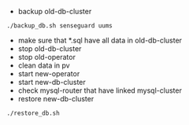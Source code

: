 * backup old-db-cluster
```shell
./backup_db.sh senseguard uums
```
* make sure that *.sql have all data in old-db-cluster
* stop old-db-cluster
* stop old-operator
* clean data in pv
* start new-operator
* start new-db-cluster
* check mysql-router that have linked mysql-cluster
* restore new-db-cluster
```shell
./restore_db.sh
```
